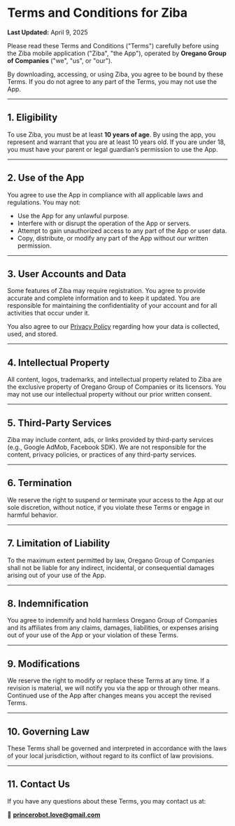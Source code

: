 
# Terms and Conditions for Ziba

**Last Updated:** April 9, 2025

Please read these Terms and Conditions ("Terms") carefully before using the Ziba mobile application ("Ziba", "the App"), operated by **Oregano Group of Companies** ("we", "us", or "our").

By downloading, accessing, or using Ziba, you agree to be bound by these Terms. If you do not agree to any part of the Terms, you may not use the App.

---

## 1. Eligibility

To use Ziba, you must be at least **10 years of age**. By using the app, you represent and warrant that you are at least 10 years old. If you are under 18, you must have your parent or legal guardian’s permission to use the App.

---

## 2. Use of the App

You agree to use the App in compliance with all applicable laws and regulations. You may not:

- Use the App for any unlawful purpose.
- Interfere with or disrupt the operation of the App or servers.
- Attempt to gain unauthorized access to any part of the App or user data.
- Copy, distribute, or modify any part of the App without our written permission.

---

## 3. User Accounts and Data

Some features of Ziba may require registration. You agree to provide accurate and complete information and to keep it updated. You are responsible for maintaining the confidentiality of your account and for all activities that occur under it.

You also agree to our [Privacy Policy](#) regarding how your data is collected, used, and stored.

---

## 4. Intellectual Property

All content, logos, trademarks, and intellectual property related to Ziba are the exclusive property of Oregano Group of Companies or its licensors. You may not use our intellectual property without our prior written consent.

---

## 5. Third-Party Services

Ziba may include content, ads, or links provided by third-party services (e.g., Google AdMob, Facebook SDK). We are not responsible for the content, privacy policies, or practices of any third-party services.

---

## 6. Termination

We reserve the right to suspend or terminate your access to the App at our sole discretion, without notice, if you violate these Terms or engage in harmful behavior.

---

## 7. Limitation of Liability

To the maximum extent permitted by law, Oregano Group of Companies shall not be liable for any indirect, incidental, or consequential damages arising out of your use of the App.

---

## 8. Indemnification

You agree to indemnify and hold harmless Oregano Group of Companies and its affiliates from any claims, damages, liabilities, or expenses arising out of your use of the App or your violation of these Terms.

---

## 9. Modifications

We reserve the right to modify or replace these Terms at any time. If a revision is material, we will notify you via the app or through other means. Continued use of the App after changes means you accept the revised Terms.

---

## 10. Governing Law

These Terms shall be governed and interpreted in accordance with the laws of your local jurisdiction, without regard to its conflict of law provisions.

---

## 11. Contact Us

If you have any questions about these Terms, you may contact us at:

📧 **princerobot.love@gmail.com**
